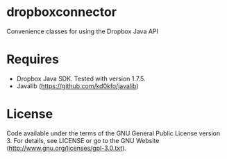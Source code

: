 dropboxconnector
================

Convenience classes for using the Dropbox Java API

Requires
========

* Dropbox Java SDK. Tested with version 1.7.5.
* Javalib (https://github.com/kd0kfo/javalib)

License
========

Code available under the terms of the GNU General Public License version 3. For details, see LICENSE or go to the GNU Website (http://www.gnu.org/licenses/gpl-3.0.txt).

